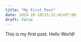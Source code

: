 ```yaml
---
title: "My First Post"
date: 2024-10-18T15:22:42+07:00
draft: false
---
```

This is my first post. Hello World!